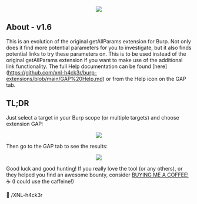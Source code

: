 <center><img src="https://github.com/xnl-h4ck3r/GAP-Burp-Extension/blob/main/GAP/images/title.png"></center>

## About - v1.6

This is an evolution of the original getAllParams extension for Burp. Not only does it find more potential parameters for you to investigate, but it also finds potential links to try these parameters on. This is to be used instead of the original getAllParams extension if you want to make use of the additional link functionality.
The full Help documentation can be found [here] (https://github.com/xnl-h4ck3r/burp-extensions/blob/main/GAP%20Help.md) or from the Help icon on the GAP tab.

## TL;DR

Just select a target in your Burp scope (or multiple targets) and choose extension GAP:

<center><img src="https://github.com/xnl-h4ck3r/GAP-Burp-Extension/blob/main/GAP/images/run.png"></center>

Then go to the GAP tab to see the results:

<center><img src="https://github.com/xnl-h4ck3r/GAP-Burp-Extension/blob/main/GAP/images/tab.png"></center>

Good luck and good hunting!
If you really love the tool (or any others), or they helped you find an awesome bounty, consider [BUYING ME A COFFEE!](https://ko-fi.com/xnlh4ck3r) ☕ (I could use the caffeine!)

🤘 /XNL-h4ck3r
